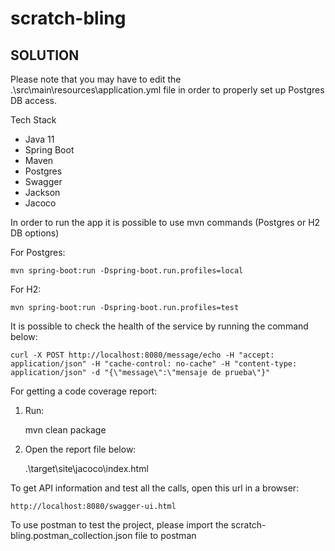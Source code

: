 # scratch-bling


SOLUTION
---------------------

Please note that you may have to edit the .\src\main\resources\application.yml file in order
to properly set up Postgres DB access.

Tech Stack
- Java 11
- Spring Boot
- Maven
- Postgres
- Swagger
- Jackson
- Jacoco

In order to run the app it is possible to use mvn commands (Postgres or H2 DB options)
   
For Postgres:

    mvn spring-boot:run -Dspring-boot.run.profiles=local

For H2:

    mvn spring-boot:run -Dspring-boot.run.profiles=test

It is possible to check the health of the service by running the command below:

    curl -X POST http://localhost:8080/message/echo -H "accept: application/json" -H "cache-control: no-cache" -H "content-type: application/json" -d "{\"message\":\"mensaje de prueba\"}"

For getting a code coverage report:

1) Run:
    
    mvn clean package

2) Open the report file below:

   .\target\site\jacoco\index.html

To get API information and test all the calls, open this url in a browser:

    http://localhost:8080/swagger-ui.html

To use postman to test the project, please import the scratch-bling.postman_collection.json file to postman

